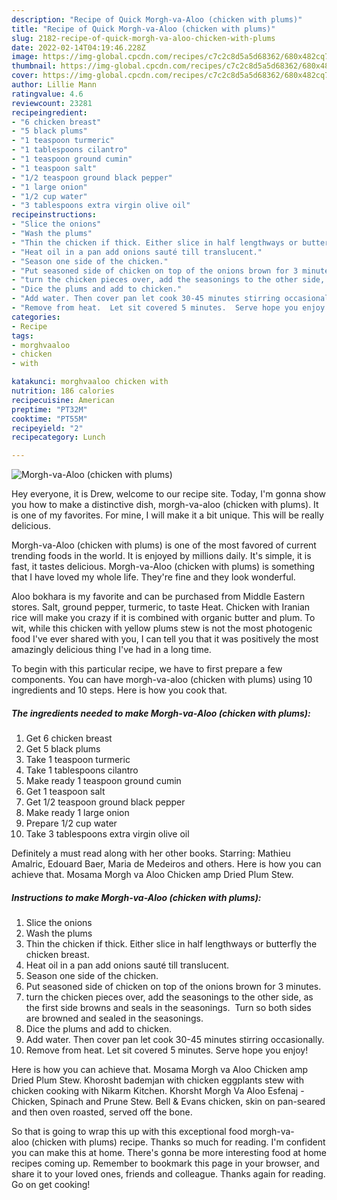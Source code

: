 ```yaml
---
description: "Recipe of Quick Morgh-va-Aloo (chicken with plums)"
title: "Recipe of Quick Morgh-va-Aloo (chicken with plums)"
slug: 2182-recipe-of-quick-morgh-va-aloo-chicken-with-plums
date: 2022-02-14T04:19:46.228Z
image: https://img-global.cpcdn.com/recipes/c7c2c8d5a5d68362/680x482cq70/morgh-va-aloo-chicken-with-plums-recipe-main-photo.jpg
thumbnail: https://img-global.cpcdn.com/recipes/c7c2c8d5a5d68362/680x482cq70/morgh-va-aloo-chicken-with-plums-recipe-main-photo.jpg
cover: https://img-global.cpcdn.com/recipes/c7c2c8d5a5d68362/680x482cq70/morgh-va-aloo-chicken-with-plums-recipe-main-photo.jpg
author: Lillie Mann
ratingvalue: 4.6
reviewcount: 23281
recipeingredient:
- "6 chicken breast"
- "5 black plums"
- "1 teaspoon turmeric"
- "1 tablespoons cilantro"
- "1 teaspoon ground cumin"
- "1 teaspoon salt"
- "1/2 teaspoon ground black pepper"
- "1 large onion"
- "1/2 cup water"
- "3 tablespoons extra virgin olive oil"
recipeinstructions:
- "Slice the onions"
- "Wash the plums"
- "Thin the chicken if thick. Either slice in half lengthways or butterfly the chicken breast."
- "Heat oil in a pan add onions sauté till translucent."
- "Season one side of the chicken."
- "Put seasoned side of chicken on top of the onions brown for 3 minutes."
- "turn the chicken pieces over, add the seasonings to the other side, as the first side browns and seals in the seasonings.  Turn so both sides are browned and sealed in the seasonings."
- "Dice the plums and add to chicken."
- "Add water. Then cover pan let cook 30-45 minutes stirring occasionally."
- "Remove from heat.  Let sit covered 5 minutes.  Serve hope you enjoy!"
categories:
- Recipe
tags:
- morghvaaloo
- chicken
- with

katakunci: morghvaaloo chicken with 
nutrition: 186 calories
recipecuisine: American
preptime: "PT32M"
cooktime: "PT55M"
recipeyield: "2"
recipecategory: Lunch

---
```



![Morgh-va-Aloo (chicken with plums)](https://img-global.cpcdn.com/recipes/c7c2c8d5a5d68362/680x482cq70/morgh-va-aloo-chicken-with-plums-recipe-main-photo.jpg)

Hey everyone, it is Drew, welcome to our recipe site. Today, I'm gonna show you how to make a distinctive dish, morgh-va-aloo (chicken with plums). It is one of my favorites. For mine, I will make it a bit unique. This will be really delicious.

Morgh-va-Aloo (chicken with plums) is one of the most favored of current trending foods in the world. It is enjoyed by millions daily. It's simple, it is fast, it tastes delicious. Morgh-va-Aloo (chicken with plums) is something that I have loved my whole life. They're fine and they look wonderful.

Aloo bokhara is my favorite and can be purchased from Middle Eastern stores. Salt, ground pepper, turmeric, to taste Heat. Chicken with Iranian rice will make you crazy if it is combined with organic butter and plum. To wit, while this chicken with yellow plums stew is not the most photogenic food I've ever shared with you, I can tell you that it was positively the most amazingly delicious thing I've had in a long time.


To begin with this particular recipe, we have to first prepare a few components. You can have morgh-va-aloo (chicken with plums) using 10 ingredients and 10 steps. Here is how you cook that.

<!--inarticleads1-->

##### The ingredients needed to make Morgh-va-Aloo (chicken with plums):

1. Get 6 chicken breast
1. Get 5 black plums
1. Take 1 teaspoon turmeric
1. Take 1 tablespoons cilantro
1. Make ready 1 teaspoon ground cumin
1. Get 1 teaspoon salt
1. Get 1/2 teaspoon ground black pepper
1. Make ready 1 large onion
1. Prepare 1/2 cup water
1. Take 3 tablespoons extra virgin olive oil


Definitely a must read along with her other books. Starring: Mathieu Amalric, Edouard Baer, Maria de Medeiros and others. Here is how you can achieve that. Mosama Morgh va Aloo Chicken amp Dried Plum Stew. 

<!--inarticleads2-->

##### Instructions to make Morgh-va-Aloo (chicken with plums):

1. Slice the onions
1. Wash the plums
1. Thin the chicken if thick. Either slice in half lengthways or butterfly the chicken breast.
1. Heat oil in a pan add onions sauté till translucent.
1. Season one side of the chicken.
1. Put seasoned side of chicken on top of the onions brown for 3 minutes.
1. turn the chicken pieces over, add the seasonings to the other side, as the first side browns and seals in the seasonings.  Turn so both sides are browned and sealed in the seasonings.
1. Dice the plums and add to chicken.
1. Add water. Then cover pan let cook 30-45 minutes stirring occasionally.
1. Remove from heat.  Let sit covered 5 minutes.  Serve hope you enjoy!


Here is how you can achieve that. Mosama Morgh va Aloo Chicken amp Dried Plum Stew. Khorosht bademjan with chicken eggplants stew with chicken cooking with Nikarm Kitchen. Khorsht Morgh Va Aloo Esfenaj - Chicken, Spinach and Prune Stew. Bell & Evans chicken, skin on pan-seared and then oven roasted, served off the bone. 

So that is going to wrap this up with this exceptional food morgh-va-aloo (chicken with plums) recipe. Thanks so much for reading. I'm confident you can make this at home. There's gonna be more interesting food at home recipes coming up. Remember to bookmark this page in your browser, and share it to your loved ones, friends and colleague. Thanks again for reading. Go on get cooking!
